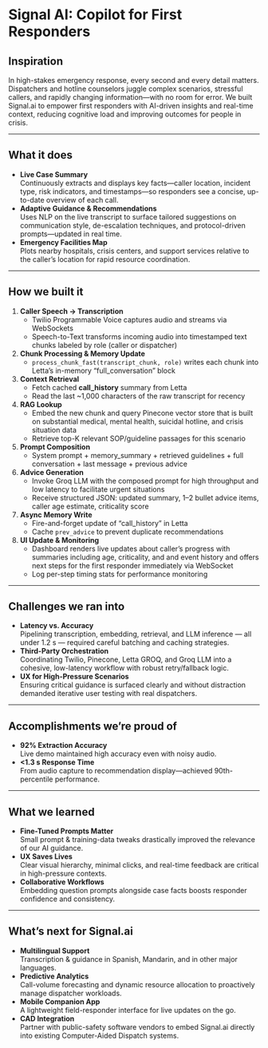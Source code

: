 # Signal AI: Copilot for First Responders

## Inspiration  
In high-stakes emergency response, every second and every detail matters. Dispatchers and hotline counselors juggle complex scenarios, stressful callers, and rapidly changing information—with no room for error. We built Signal.ai to empower first responders with AI-driven insights and real-time context, reducing cognitive load and improving outcomes for people in crisis.

---

## What it does  
- **Live Case Summary**  
  Continuously extracts and displays key facts—caller location, incident type, risk indicators, and timestamps—so responders see a concise, up-to-date overview of each call.  
- **Adaptive Guidance & Recommendations**  
  Uses NLP on the live transcript to surface tailored suggestions on communication style, de-escalation techniques, and protocol-driven prompts—updated in real time.  
- **Emergency Facilities Map**  
  Plots nearby hospitals, crisis centers, and support services relative to the caller’s location for rapid resource coordination.

---

## How we built it  
1. **Caller Speech → Transcription**  
   - Twilio Programmable Voice captures audio and streams via WebSockets  
   - Speech-to-Text transforms incoming audio into timestamped text chunks labeled by role (caller or dispatcher)  
2. **Chunk Processing & Memory Update**  
   - `process_chunk_fast(transcript_chunk, role)` writes each chunk into Letta’s in-memory “full_conversation” block  
3. **Context Retrieval**  
   - Fetch cached **call_history** summary from Letta  
   - Read the last ~1,000 characters of the raw transcript for recency  
4. **RAG Lookup**  
   - Embed the new chunk and query Pinecone vector store that is built on substantial medical, mental health, suicidal hotline, and crisis situation data
   - Retrieve top-K relevant SOP/guideline passages for this scenario  
5. **Prompt Composition**  
   - System prompt + memory_summary + retrieved guidelines + full conversation + last message + previous advice  
6. **Advice Generation**  
   - Invoke Groq LLM with the composed prompt for high throughput and low latency to facilitate urgent situations
   - Receive structured JSON: updated summary, 1–2 bullet advice items, caller age estimate, criticality score  
7. **Async Memory Write**  
   - Fire-and-forget update of “call_history” in Letta  
   - Cache `prev_advice` to prevent duplicate recommendations  
8. **UI Update & Monitoring**  
   - Dashboard renders live updates about caller’s progress with summaries including age, criticality, and and event history and offers next steps for the first responder immediately via WebSocket 
   - Log per-step timing stats for performance monitoring  

---

## Challenges we ran into  
- **Latency vs. Accuracy**  
  Pipelining transcription, embedding, retrieval, and LLM inference — all under 1.2 s — required careful batching and caching strategies.  
- **Third-Party Orchestration**  
  Coordinating Twilio, Pinecone, Letta GROQ, and Groq LLM into a cohesive, low-latency workflow with robust retry/fallback logic.  
- **UX for High-Pressure Scenarios**  
  Ensuring critical guidance is surfaced clearly and without distraction demanded iterative user testing with real dispatchers.

---

## Accomplishments we’re proud of  
- **92% Extraction Accuracy**  
  Live demo maintained high accuracy even with noisy audio.  
- **<1.3 s Response Time**  
  From audio capture to recommendation display—achieved 90th-percentile performance. 

---

## What we learned  
- **Fine-Tuned Prompts Matter**  
  Small prompt & training-data tweaks drastically improved the relevance of our AI guidance.  
- **UX Saves Lives**  
  Clear visual hierarchy, minimal clicks, and real-time feedback are critical in high-pressure contexts.  
- **Collaborative Workflows**  
  Embedding question prompts alongside case facts boosts responder confidence and consistency.

---

## What’s next for Signal.ai  
- **Multilingual Support**  
  Transcription & guidance in Spanish, Mandarin, and in other major languages.  
- **Predictive Analytics**  
  Call-volume forecasting and dynamic resource allocation to proactively manage dispatcher workloads.  
- **Mobile Companion App**  
  A lightweight field-responder interface for live updates on the go.  
- **CAD Integration**  
  Partner with public-safety software vendors to embed Signal.ai directly into existing Computer-Aided Dispatch systems.
